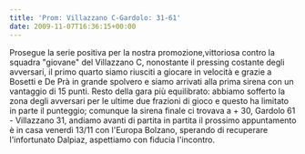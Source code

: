 ```yaml
---
title: 'Prom: Villazzano C-Gardolo: 31-61'
date: 2009-11-07T16:36:15+00:00
---
```

Prosegue la serie positiva per la nostra promozione,vittoriosa contro la squadra "giovane" del Villazzano C, nonostante il pressing costante degli avversari, il primo quarto siamo riusciti a giocare in velocità e grazie a Bosetti e De Prà in grande spolvero e siamo arrivati alla prima sirena con un vantaggio di 15 punti. Resto della gara più equilibrato: abbiamo sofferto la zona degli avversari per le ultime due frazioni di gioco e questo ha limitato in parte il punteggio; comunque la sirena finale ci trovava a + 30, Gardolo 61 - Villazzano 31, andiamo avanti di partita in partita il prossimo appuntamento è in casa venerdì 13/11 con l'Europa Bolzano, sperando di recuperare l'infortunato Dalpiaz, aspettiamo con fiducia l'incontro.